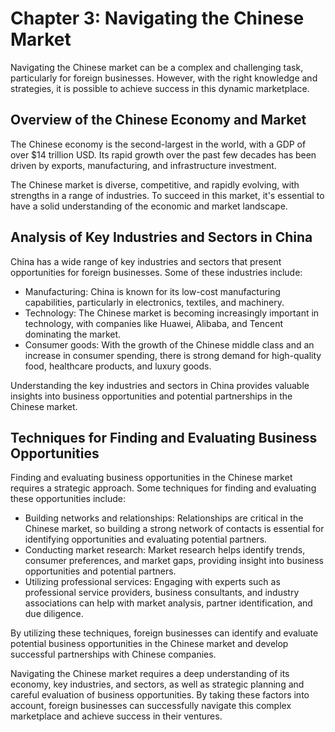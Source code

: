 Chapter 3: Navigating the Chinese Market
========================================

Navigating the Chinese market can be a complex and challenging task, particularly for foreign businesses. However, with the right knowledge and strategies, it is possible to achieve success in this dynamic marketplace.

Overview of the Chinese Economy and Market
------------------------------------------

The Chinese economy is the second-largest in the world, with a GDP of over $14 trillion USD. Its rapid growth over the past few decades has been driven by exports, manufacturing, and infrastructure investment.

The Chinese market is diverse, competitive, and rapidly evolving, with strengths in a range of industries. To succeed in this market, it's essential to have a solid understanding of the economic and market landscape.

Analysis of Key Industries and Sectors in China
-----------------------------------------------

China has a wide range of key industries and sectors that present opportunities for foreign businesses. Some of these industries include:

* Manufacturing: China is known for its low-cost manufacturing capabilities, particularly in electronics, textiles, and machinery.
* Technology: The Chinese market is becoming increasingly important in technology, with companies like Huawei, Alibaba, and Tencent dominating the market.
* Consumer goods: With the growth of the Chinese middle class and an increase in consumer spending, there is strong demand for high-quality food, healthcare products, and luxury goods.

Understanding the key industries and sectors in China provides valuable insights into business opportunities and potential partnerships in the Chinese market.

Techniques for Finding and Evaluating Business Opportunities
------------------------------------------------------------

Finding and evaluating business opportunities in the Chinese market requires a strategic approach. Some techniques for finding and evaluating these opportunities include:

* Building networks and relationships: Relationships are critical in the Chinese market, so building a strong network of contacts is essential for identifying opportunities and evaluating potential partners.
* Conducting market research: Market research helps identify trends, consumer preferences, and market gaps, providing insight into business opportunities and potential partners.
* Utilizing professional services: Engaging with experts such as professional service providers, business consultants, and industry associations can help with market analysis, partner identification, and due diligence.

By utilizing these techniques, foreign businesses can identify and evaluate potential business opportunities in the Chinese market and develop successful partnerships with Chinese companies.

Navigating the Chinese market requires a deep understanding of its economy, key industries, and sectors, as well as strategic planning and careful evaluation of business opportunities. By taking these factors into account, foreign businesses can successfully navigate this complex marketplace and achieve success in their ventures.
